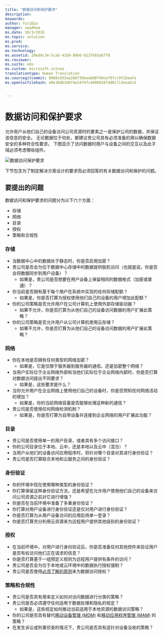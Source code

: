 ```yaml
---
title: "数据访问和保护要求"
description: 
keywords: 
author: YuriDio
manager: swadhwa
ms.date: 10/3/2016
ms.topic: solution
ms.prod: 
ms.service: 
ms.technology: 
ms.assetid: 29eddc34-5ca5-4169-89b6-8137b03ab7f0
ms.reviewer: 
ms.suite: ems
ms.custom: microsoft-intune
translationtype: Human Translation
ms.sourcegitcommit: 0808c833aa2b6f36baa8d8f48ce797cc9f18aafa
ms.openlocfilehash: e0e38db16bf4e2479fc4d068287dd0c713eeab15


---
```


# 数据访问和保护要求

允许用户从他们自己的设备访问公司资源时的要素之一是保护公司的数据，并保证该信息的安全。 无论数据位于何处，都建议贵公司具有必须准备的用以确保数据安全的多种符合性要求。 下图显示了访问数据时用户与设备之间的交互以及此子域必须考虑哪些组件。

![数据访问保护要求](./media/BYOD_Figure3.png)

下节包含为了制定解决方案设计的要求而必须回答的有关数据访问和保护的问题。

## 要提出的问题

数据访问和保护要求的问题分为以下六个方面：

- 存储
- 网络
- 目录
- 授权
- 策略和合规性

### 存储

- 当数据中心中的数据处于静态时，你是否启用加密？
- 贵公司是否会为位于数据中心存储中的数据提供脱机访问（也就是说，你是否会将数据同步到用户设备）？
    - 如果是，贵公司是否想要在用户设备上保留相同的数据格式（加密或普通）？
- 你当前是否拥有基于每个用户在系统中实现的任何存储配额？
    - 如果是，你是否打算为授权使用他们自己的设备的用户增加此配额？
- 你的公司策略是否允许用户在公司计算机上使用外部存储驱动器？
    - 如果不允许，你是否打算为从他们自己的设备访问数据的用户扩展此策略？
- 你的公司策略是否允许用户从公司计算机使用云存储？
    - 如果不允许，你是否打算为从他们自己的设备访问数据的用户扩展此策略？

### 网络

- 你在本地是否拥有任何类型的网络加密？
    - 如果是，它是仅限于服务器到服务器的通信，还是加密整个网络？
- 当用户实际位于企业网络外部和当他们实际位于企业网络内部时，你是否打算对数据访问提出不同要求？
    - 如果是，这些要求是什么？
- 当你允许用户在企业网络上使用他们自己的设备时，你是否预知任何网络活动的增加？
    - 如果是，你的当前网络容量是否能够处理这种新的通信？
- 贵公司是否使用任何网络检测机制？
    - 如果是，你是否打算为自带设备并连接到企业网络的用户扩展此功能？

### 目录

- 贵公司是否使用单一的用户目录，或者具有多个访问接口？
- 你的公司目录位于本地、云中，还是本地以及云中（混合）？
- 当用户从他们的设备访问应用程序时，将针对哪个目录对其进行身份验证？
- 贵公司是否打算联合本地和云服务之间的身份验证？

### 身份验证

- 你的环境中现在使用哪种类型的身份验证？
- 你打算保留这种身份验证方法，还是希望在允许用户使用他们自己的设备来访问公司资源之前对它进行增强？
- 你是否在当前环境中准备了多重身份验证？
- 你打算对用户设备进行身份验证还是仅对用户进行身份验证？
- 你是否打算为从用户设备访问的应用启用单一登录？
- 你是否打算充分利用云资源来为远程用户提供其他级别的身份验证？

### 授权

- 在当前环境中，对用户进行身份验证后，你是否准备任何其他控件来验证用户是否有权访问他们正在请求的信息？
- 你是否打算基于一组预定义规则为远程用户提供有条件的访问？
- 贵公司是否会为位于本地或云环境中的数据执行授权强制？
- 贵公司是否使用[必须了解的原则](http://en.wikipedia.org/wiki/Need_to_know)来为数据访问授权？

### 策略和合规性

- 贵公司是否具有用来定义如何对访问数据进行分类的策略？
- 贵公司是否必须遵守任何适用于数据处理和隐私的规定？
    - 如果是，这些规定如何推动当前适用于本地资源的数据访问策略？
- 你的公司是否具有替代[移动设备管理 (MDM)](mdm-design-considerations-guide.md) 和[移动应用程序管理 (MAM)](https://blogs.technet.microsoft.com/cbernier/2016/01/05/microsoft-intune-mobile-application-management-mam-standalone/) 的策略？
- 在发生诉讼或刑事侦查的情况下，贵公司是否具有适针对设备没收的策略？



<!--HONumber=Oct16_HO1-->


